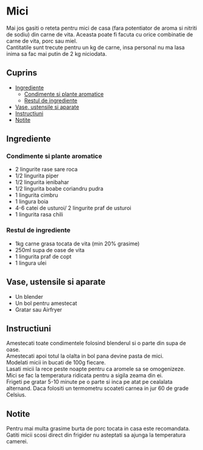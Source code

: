 <!-- omit in toc -->
# Mici

Mai jos gasiti o reteta pentru mici de casa (fara potentiator de aroma si nitriti de sodiu) din carne de vita.
Aceasta poate fi facuta cu orice combinatie de carne de vita, porc sau miel.  
Cantitatile sunt trecute pentru un kg de carne, insa personal nu ma lasa inima sa fac mai putin de 2 kg niciodata.

<!-- omit in toc -->
## Cuprins

- [Ingrediente](#ingrediente)
  - [Condimente si plante aromatice](#condimente-si-plante-aromatice)
  - [Restul de ingrediente](#restul-de-ingrediente)
- [Vase, ustensile si aparate](#vase-ustensile-si-aparate)
- [Instructiuni](#instructiuni)
- [Notite](#notite)

## Ingrediente

### Condimente si plante aromatice

- 2 lingurite rase sare roca
- 1/2 lingurita piper
- 1/2 lingurita ienibahar
- 1/2 lingurita boabe coriandru pudra
- 1 lingurita cimbru
- 1 lingura boia
- 4-6 catei de usturoi/ 2 lingurite praf de usturoi
- 1 lingurita rasa chili

### Restul de ingrediente

- 1kg carne grasa tocata de vita (min 20% grasime)
- 250ml supa de oase de vita
- 1 lingurita praf de copt
- 1 lingura ulei

## Vase, ustensile si aparate

- Un blender
- Un bol pentru amestecat 
- Gratar sau Airfryer

## Instructiuni

Amestecati toate condimentele folosind blenderul si o parte din supa de oase.  
Amestecati apoi totul la olalta in bol pana devine pasta de mici.  
Modelati micii in bucati de 100g fiecare.  
Lasati micii la rece peste noapte pentru ca aromele sa se omogenizeze.  
Mici se fac la temperatura ridicata pentru a sigila zeama din ei.  
Frigeti pe gratar 5-10 minute pe o parte si inca pe atat pe cealalata alternand.
Daca folositi un termometru scoateti carnea in jur 60 de grade Celsius.

## Notite

Pentru mai multa grasime burta de porc tocata in casa este recomandata.  
Gatiti micii scosi direct din frigider nu asteptati sa ajunga la temperatura camerei.
